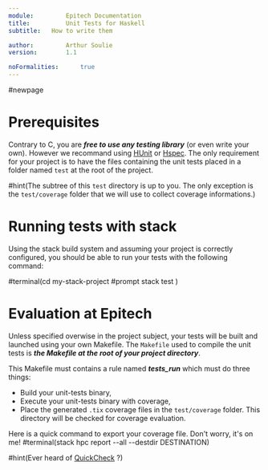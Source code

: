 ```yaml
---
module: 		Epitech Documentation
title: 			Unit Tests for Haskell
subtitle: 	How to write them

author: 		Arthur Soulie
version: 		1.1

noFormalities: 		true
---
```


#newpage

# Prerequisites

Contrary to C, you are ***free to use any testing library*** (or even write your own). However we recommand using [HUnit](https://hackage.haskell.org/package/HUnit) or [Hspec](https://hspec.github.io/).
The only requirement for your project is to have the files containing the unit tests placed in a folder named `test` at the root of the project.

#hint(The subtree of this `test` directory is up to you. The only exception is the `test/coverage` folder that we will use to collect coverage informations.)

# Running tests with stack

Using the stack build system and assuming your project is correctly configured, you should be able to run your tests with the following command:

#terminal(cd my-stack-project
#prompt stack test
)

# Evaluation at Epitech

Unless specified overwise in the project subject, your tests will be built and launched using your own Makefile.
The `Makefile` used to compile the unit tests is ***the Makefile at the root of your project directory***.


This Makefile must contains a rule named ***tests_run*** which must do three things:
- Build your unit-tests binary,
- Execute your unit-tests binary with coverage,
- Place the generated `.tix` coverage files in the `test/coverage` folder. This directory will be checked for coverage evaluation.


Here is a quick command to export your coverage file. Don't worry, it's on me!
#terminal(stack hpc report --all --destdir DESTINATION)


#hint(Ever heard of [QuickCheck](https://hackage.haskell.org/package/QuickCheck) ?)
